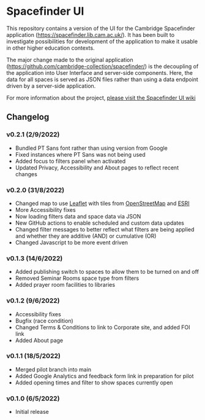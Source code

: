 Spacefinder UI
==============

This repository contains a version of the UI for the Cambridge Spacefinder application (https://spacefinder.lib.cam.ac.uk/). It has been built to investigate possibilities for development of the application to make it usable in other higher education contexts.

The major change made to the original application (https://github.com/cambridge-collection/spacefinder/) is the decoupling of the application into User Interface and server-side components. Here, the data for all spaces is served as JSON files rather than using a data endpoint driven by a server-side application.

For more information about the project, [please visit the Spacefinder UI wiki](https://github.com/uol-library/spacefinder-ui/wiki/)

Changelog
---------

### v0.2.1 (2/9/2022)

* Bundled PT Sans font rather than using version from Google
* Fixed instances where PT Sans was not being used
* Added focus to filters panel when activated
* Updated Privacy, Accessibility and About pages to reflect recent changes

### v0.2.0 (31/8/2022)

* Changed map to use [Leaflet](https://leafletjs.com/) with tiles from [OpenStreetMap](https://www.openstreetmap.org/) and [ESRI](https://www.esri.com/)
* More Accessibility fixes
* Now loading filters data and space data via JSON
* New GitHub actions to enable scheduled and custom data updates
* Changed filter messages to better reflect what filters are being applied and whether they are additive (AND) or cumulative (OR)
* Changed Javascript to be more event driven

### v0.1.3 (14/6/2022)

* Added publishing switch to spaces to allow them to be turned on and off
* Removed Seminar Rooms space type from filters
* Added prayer room facilities to libraries

### v0.1.2 (9/6/2022)

* Accessibility fixes
* Bugfix (race condition)
* Changed Terms & Conditions to link to Corporate site, and added FOI link
* Added About page

### v0.1.1 (18/5/2022)

* Merged pilot branch into main
* Added Google Analytics and feedback form link in preparation for pilot
* Added opening times and filter to show spaces currently open 

### v0.1.0 (6/5/2022)

* Initial release
